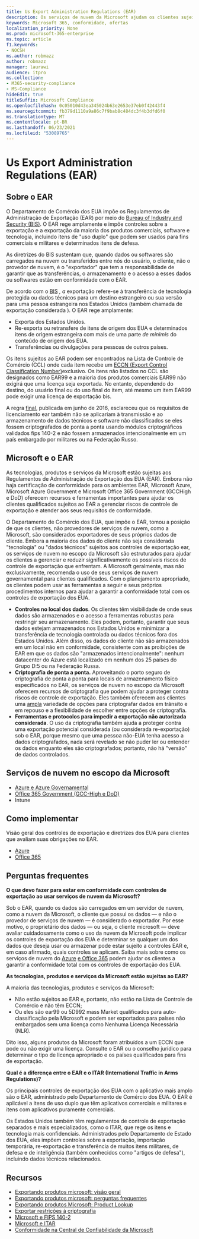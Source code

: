 ```yaml
---
title: Us Export Administration Regulations (EAR)
description: Os serviços de nuvem da Microsoft ajudam os clientes sujeitos aos Regulamentos de Administração de Exportação dos EUA (EAR) atenderem aos seus requisitos de conformidade e gerenciar o risco de controle de exportação.
keywords: Microsoft 365, conformidade, ofertas
localization_priority: None
ms.prod: microsoft-365-enterprise
ms.topic: article
f1.keywords:
- NOCSH
ms.author: robmazz
author: robmazz
manager: laurawi
audience: itpro
ms.collection:
- M365-security-compliance
- MS-Compliance
hideEdit: true
titleSuffix: Microsoft Compliance
ms.openlocfilehash: 0c05010d43ea345024b63e2653e37eb0f42443f4
ms.sourcegitcommit: fb379d1110a9a86c7f9bab8c484dc3f4b3dfd6f0
ms.translationtype: MT
ms.contentlocale: pt-BR
ms.lasthandoff: 06/23/2021
ms.locfileid: "53089765"
---
```

# <a name="us-export-administration-regulations-ear"></a>Us Export Administration Regulations (EAR)

## <a name="about-the-ear"></a>Sobre o EAR

O Departamento de Comércio dos EUA impõe os Regulamentos de Administração de Exportação (EAR) por meio do [Bureau of Industry and Security (BIS)](https://www.bis.doc.gov/). O EAR rege amplamente e impõe controles sobre a exportação e a exportação da maioria dos produtos comerciais, software e tecnologia, incluindo itens de "uso duplo" que podem ser usados para fins comerciais e militares e determinados itens de defesa.

As diretrizes do BIS sustentam que, quando dados ou softwares são carregados na nuvem ou transferidos entre nós do usuário, o cliente, não o provedor de nuvem, é o "exportador" que tem a responsabilidade de garantir que as transferências, o armazenamento e o acesso a esses dados ou softwares estão em conformidade com o EAR.

De acordo com o [BIS](https://www.bis.doc.gov/index.php/documents/regulation-docs/412-part-734-scope-of-the-export-administration-regulations/file) *,* *a* exportação refere-se à transferência de tecnologia protegida ou dados técnicos para um destino estrangeiro ou sua versão para uma pessoa estrangeira nos Estados Unidos (também chamada de exportação considerada ). O EAR rege amplamente:

- Exporta dos Estados Unidos.
- Re-exporta ou retransfere de itens de origem dos EUA e determinados itens de origem estrangeira com mais de uma parte *de minimis* do conteúdo de origem dos EUA.
- Transferências ou divulgações para pessoas de outros países.

Os itens sujeitos ao EAR podem ser encontrados na Lista de Controle de Comércio (CCL) onde cada item recebe um [ECCN (Export Control Classification Number)](https://www.bis.doc.gov/index.php/licensing/commerce-control-list-classification/export-control-classification-number-eccn)exclusivo. Os itens não listados no CCL são designados como EAR99 e a maioria dos produtos comerciais EAR99 não exigirá que uma licença seja exportada. No entanto, dependendo do destino, do usuário final ou do uso final do item, até mesmo um item EAR99 pode exigir uma licença de exportação bis.

A regra [final](https://www.federalregister.gov/documents/2016/06/03/2016-12734/revisions-to-definitions-in-the-export-administration-regulations), publicada em junho de 2016, esclareceu que os requisitos de licenciamento ear também não se aplicariam à transmissão e ao armazenamento de dados técnicos e software não classificados se eles fossem criptografados de ponta a ponta usando módulos criptográficos validados fips 140-2 e não fossem armazenados intencionalmente em um país embargado por militares ou na Federação Russo.

## <a name="microsoft-and-the-ear"></a>Microsoft e o EAR

As tecnologias, produtos e serviços da Microsoft estão sujeitas aos Regulamentos de Administração de Exportação dos EUA (EAR). Embora não haja certificação de conformidade para os ambientes EAR, Microsoft Azure, Microsoft Azure Government e Microsoft Office 365 Government (GCCHigh e DoD) oferecem recursos e ferramentas importantes para ajudar os clientes qualificados sujeitos ao EAR a gerenciar riscos de controle de exportação e atender aos seus requisitos de conformidade.

O Departamento de Comércio dos EUA, que impõe o EAR, tomou a posição de que os clientes, não provedores de serviços de nuvem, como a Microsoft, são considerados exportadores de seus próprios dados de cliente. Embora a maioria dos dados do cliente não seja considerada "tecnologia" ou "dados técnicos" sujeitos aos controles de exportação ear, os serviços de nuvem no escopo da Microsoft são estruturados para ajudar os clientes a gerenciar e reduzir significativamente os possíveis riscos de controle de exportação que enfrentam. A Microsoft geralmente, mas não exclusivamente, recomenda o uso de seus serviços de nuvem governamental para clientes qualificados. Com o planejamento apropriado, os clientes podem usar as ferramentas a seguir e seus próprios procedimentos internos para ajudar a garantir a conformidade total com os controles de exportação dos EUA.

- **Controles no local dos dados**. Os clientes têm visibilidade de onde seus dados são armazenados e o acesso a ferramentas robustas para restringir seu armazenamento. Eles podem, portanto, garantir que seus dados estejam armazenados nos Estados Unidos e minimizar a transferência de tecnologia controlada ou dados técnicos fora dos Estados Unidos. Além disso, os dados do cliente não são armazenados em um local não em conformidade, consistente com as proibições de EAR em que os dados são "armazenados intencionalmente": nenhum datacenter do Azure está localizado em nenhum dos 25 países do Grupo D:5 ou na Federação Russa.
- **Criptografia de ponta a ponta.** Aproveitando o porto seguro de criptografia de ponta a ponta para locais de armazenamento físico especificados no EAR, os serviços de nuvem no escopo da Microsoft oferecem recursos de criptografia que podem ajudar a proteger contra riscos de controle de exportação. Eles também oferecem aos clientes uma [ampla](https://aka.ms/Azure-Encryption-Overview) variedade de opções para criptografar dados em trânsito e em repouso e a flexibilidade de escolher entre opções de criptografia.
- **Ferramentas e protocolos para impedir a exportação não autorizada considerada**. O uso da criptografia também ajuda a proteger contra uma exportação potencial considerada (ou considerada re-exportação) sob o EAR, porque mesmo que uma pessoa não-EUA tenha acesso a dados criptografados, nada será revelado se não puder ler ou entender os dados enquanto eles são criptografados; portanto, não há "versão" de dados controlados.

## <a name="microsoft-in-scope-cloud-services"></a>Serviços de nuvem no escopo da Microsoft

- [Azure e Azure Governamental](https://aka.ms/AzureCompliance)
- [Office 365 Government (GCC-High e DoD)](https://aka.ms/Office-365-Export-Controls)
- Intune

## <a name="how-to-implement"></a>Como implementar

Visão geral dos controles de exportação e diretrizes dos EUA para clientes que avaliam suas obrigações no EAR.

- [Azure](https://aka.ms/Azure-Export-Controls)
- [Office 365](https://aka.ms/Office-365-Export-Controls)

## <a name="frequently-asked-questions"></a>Perguntas frequentes

**O que devo fazer para estar em conformidade com controles de exportação ao usar serviços de nuvem da Microsoft?**

Sob o EAR, quando os dados são carregados em um servidor de nuvem, como a nuvem da Microsoft, o cliente que possui os dados — e não o provedor de serviços de nuvem — é considerado o exportador. Por esse motivo, o proprietário dos dados — ou seja, o cliente microsoft — deve avaliar cuidadosamente como o uso da nuvem da Microsoft pode implicar os controles de exportação dos EUA e determinar se qualquer um dos dados que deseja usar ou armazenar pode estar sujeito a controles EAR e, em caso afirmado, quais controles se aplicam. Saiba mais sobre como os serviços de nuvem do [Azure](https://servicetrust.microsoft.com/ViewPage/TrustDocuments?command=Download&downloadType=Document&downloadId=c24c11f2-2cd4-444a-9160-19762855ad3a&docTab=6d000410-c9e9-11e7-9a91-892aae8839ad_FAQ_and_White_Papers) [e Office 365](https://query.prod.cms.rt.microsoft.com/cms/api/am/binary/RE1s5kI) podem ajudar os clientes a garantir a conformidade total com os controles de exportação dos EUA.

**As tecnologias, produtos e serviços da Microsoft estão sujeitas ao EAR?**

A maioria das tecnologias, produtos e serviços da Microsoft:

- Não estão sujeitos ao EAR e, portanto, não estão na Lista de Controle de Comércio e não têm ECCN;
- Ou eles são ear99 ou 5D992 mass Market qualificados para auto-classificação pela Microsoft e podem ser exportados para países não embargados sem uma licença como Nenhuma Licença Necessária (NLR).

Dito isso, alguns produtos da Microsoft foram atribuídos a um ECCN que pode ou não exigir uma licença. Consulte o EAR ou o conselho jurídico para determinar o tipo de licença apropriado e os países qualificados para fins de exportação.

**Qual é a diferença entre o EAR e o ITAR (International Traffic in Arms Regulations)?**

Os principais controles de exportação dos EUA com o aplicativo mais amplo são o EAR, administrado pelo Departamento de Comércio dos EUA. O EAR é aplicável a itens de uso duplo que têm aplicativos comerciais e militares e itens com aplicativos puramente comerciais.

Os Estados Unidos também têm regulamentos de controle de exportação separados e mais especializados, como o ITAR, que rege os itens e tecnologia mais confidenciais. Administrados pelo Departamento de Estado dos EUA, eles impõem controles sobre a exportação, importação temporária, re-exportação e transferência de muitos itens militares, de defesa e de inteligência (também conhecidos como "artigos de defesa"), incluindo dados técnicos relacionados.

## <a name="resources"></a>Recursos

- [Exportando produtos microsoft: visão geral](https://www.microsoft.com/exporting/overview.aspx)
- [Exportando produtos microsoft: perguntas frequentes](https://www.microsoft.com/exporting/faq.aspx)
- [Exportando produtos Microsoft: Product Lookup](https://www.microsoft.com/exporting/exporting-information.aspx)
- [Exportar restrições à criptografia](/windows/uwp/security/export-restrictions-on-cryptography)
- [Microsoft e FIPS 140-2](offering-fips-140-2.md)
- [Microsoft e ITAR](offering-itar.md)
- [Conformidade na Central de Confiabilidade da Microsoft](https://www.microsoft.com/trust-center/compliance/compliance-overview)
